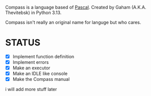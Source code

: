 Compass is a language based of [Pascal](https://en.wikipedia.org/wiki/Pascal_(programming_language)). Created by Gaham (A.K.A. Thevitebsk) in Python 3.13.

Compass isn't really an original name for languge but who cares.

# STATUS
- [X] Implement function definition
- [X] Implement errors
- [X] Make an executor
- [X] Make an IDLE like console
- [X] Make the Compass manual

i will add more stuff later